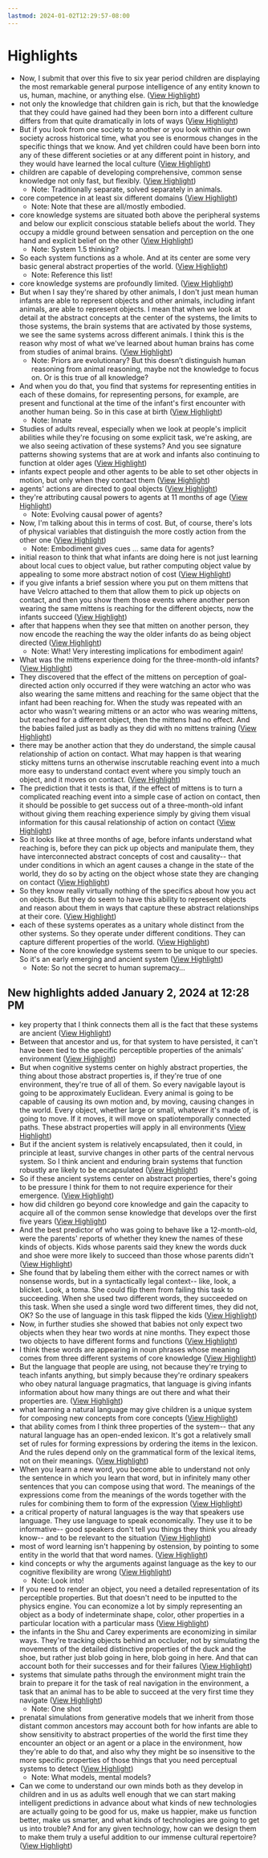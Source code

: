 ```yaml
---
lastmod: 2024-01-02T12:29:57-08:00
---
```

# Highlights
- Now, I submit that over this five to six year period children are displaying the most remarkable general purpose intelligence of any entity known to us, human, machine, or anything else. ([View Highlight](https://read.readwise.io/read/01hk3tzk6pkdkca96akxk628rx))
- not only the knowledge that children gain is rich,
  but that the knowledge that they could have gained had they been born into a different culture differs from that quite dramatically in lots of ways ([View Highlight](https://read.readwise.io/read/01hk3v254hj8rkz2xwf3v37575))
- But if you look from one society to another or you look within our own society across historical time, what you see is enormous changes in the specific things that we know. And yet children could have been born into any of these different societies or at any different point in history, and they would have learned the local culture ([View Highlight](https://read.readwise.io/read/01hk3v2qj5ddf33j3wd3cw8bj1))
- children are capable of developing comprehensive, common sense knowledge not only fast, but flexibly. ([View Highlight](https://read.readwise.io/read/01hk3v3yaafzf6jtkkhddqzy7k))
    - Note: Traditionally separate, solved separately in animals.
- core competence in at least six different domains ([View Highlight](https://read.readwise.io/read/01hk3v9m32rn81jaf97nznnpva))
    - Note: Note that these are all/mostly embodied.
- core knowledge systems are situated both above the peripheral systems and below our explicit conscious statable beliefs about the world. They occupy a middle ground between sensation
  and perception on the one hand and explicit belief on the other ([View Highlight](https://read.readwise.io/read/01hk3vcsf24senq3qtn8yeab65))
    - Note: System 1.5 thinking?
- So each system functions as a whole. And at its center are some very basic general abstract properties of the world. ([View Highlight](https://read.readwise.io/read/01hk3vdnwaa4pdhsnx9n0gkv2s))
    - Note: Reference this list!
- core knowledge systems are profoundly limited. ([View Highlight](https://read.readwise.io/read/01hk3ve2qp49pbfsy86ey74kpq))
- But when I say they're shared by other animals, I don't just mean human infants are able to represent objects and other animals, including infant animals, are able to represent objects. I mean that when we look at detail at the abstract concepts at the center of the systems, the limits to those systems, the brain systems that are activated by those systems,
  we see the same systems across different animals. I think this is the reason why most of what we've learned about human brains has come from studies of animal brains. ([View Highlight](https://read.readwise.io/read/01hk3vj11eczzvn69t65tpksbq))
    - Note: Priors are evolutionary? But this doesn’t distinguish human reasoning from animal reasoning, maybe not the knowledge to focus on. Or is this true of all knowledge?
- And when you do that, you find that systems for representing entities in each of these domains, for representing persons, for example, are present and functional at the time
  of the infant's first encounter with another human being. So in this case at birth ([View Highlight](https://read.readwise.io/read/01hk3vnpnsf4xxed70gq3ggahj))
    - Note: Innate
- Studies of adults reveal, especially when
  we look at people's implicit abilities while they're focusing on some explicit task, we're asking, are we also seeing activation of these systems? And you see signature patterns showing systems that are at work and infants also continuing to function at older ages ([View Highlight](https://read.readwise.io/read/01hk3vp3ndqgd0zaza56c2vvcs))
- infants expect people and other agents to be able to set other objects in motion, but only when they contact them ([View Highlight](https://read.readwise.io/read/01hk3vsxamzgmyhakz9mm4755v))
- agents' actions are directed to goal objects ([View Highlight](https://read.readwise.io/read/01hk3vt4xs7zjr7n3dvkyn0h4g))
- they're attributing causal powers to agents at 11 months of age ([View Highlight](https://read.readwise.io/read/01hk3w0gjfmev7yqeev7zx1r96))
    - Note: Evolving causal power of agents?
- Now, I'm talking about this in terms of cost.
  But, of course, there's lots of physical variables that distinguish the more costly action from the other one ([View Highlight](https://read.readwise.io/read/01hk3w5gcghp729z241dmvrre1))
    - Note: Embodiment gives cues … same data for agents?
- initial reason to think that what infants are doing here is not just learning about local cues
  to object value, but rather computing object value by appealing to some more abstract notion of cost ([View Highlight](https://read.readwise.io/read/01hk3w7b96fdbhrgjbgbpt5rnj))
- if you give infants a brief session where you put on them mittens that have Velcro attached to them that allow them to pick up objects on contact,
  and then you show them those events where another person wearing the same mittens is reaching for the different objects, now the infants succeed ([View Highlight](https://read.readwise.io/read/01hk3wbggpjrss2j26y8vtv7wv))
- after that happens when they see that mitten on another person,
  they now encode the reaching the way the older infants do as being object directed ([View Highlight](https://read.readwise.io/read/01hk3wbsc56aewbk4r2qw8fx23))
    - Note: What! Very interesting implications for embodiment again!
- What was the mittens experience doing for the three-month-old infants? ([View Highlight](https://read.readwise.io/read/01hk3whgjzg11tndgjwbz7g49r))
- They discovered that the effect of the mittens on perception of goal-directed action only occurred if they were watching an actor who was also wearing the same mittens and reaching for the same object that the infant had been reaching for. When the study was repeated with an actor who wasn't wearing mittens or an actor who was wearing mittens, but reached for a different object,
  then the mittens had no effect. And the babies failed just as badly as they did with no mittens training ([View Highlight](https://read.readwise.io/read/01hk3wjpn6fqqa28yaw5z147zj))
- there may be another action that they do understand, the simple causal relationship of action on contact. What may happen is that wearing sticky mittens turns an otherwise inscrutable reaching event into a much more
  easy to understand contact event where you simply touch an object, and it moves on contact. ([View Highlight](https://read.readwise.io/read/01hk3wn8xbh4wa9356wmj41x9s))
- The prediction that it tests is that, if the effect of mittens is to turn a complicated reaching event into a simple case of action on contact, then it should be possible to get success out of a three-month-old infant without giving them reaching
  experience simply by giving them visual information for this causal relationship of action on contact ([View Highlight](https://read.readwise.io/read/01hk3wnn2p7wqxkvwhdewshby1))
- So it looks like at three months of age, before infants understand what reaching is, before they can pick up objects and manipulate them, they have interconnected abstract concepts of cost
  and causality-- that under conditions in which an agent causes a change in the state of the world, they do so by acting on the object whose state they are changing on contact ([View Highlight](https://read.readwise.io/read/01hk3wx818bsad8tqktw7s1pyt))
- So they know really virtually nothing of the specifics about how you act on objects. But they do seem to have this ability to represent objects and reason about them in ways that capture these abstract relationships at their core. ([View Highlight](https://read.readwise.io/read/01hk3wztj5p1qmkebf6s70jtp7))
- each of these systems operates as a unitary whole
  distinct from the other systems. So they operate under different conditions. They can capture different properties of the world. ([View Highlight](https://read.readwise.io/read/01hk3x0sk52mgr7z6a8q4x6rev))
- None of the core knowledge systems seem to be unique to our species. So it's an early emerging and ancient system ([View Highlight](https://read.readwise.io/read/01hk3x7ad7sndgmdfc0x378fhw))
    - Note: So not the secret to human supremacy…
## New highlights added January 2, 2024 at 12:28 PM
- key property that I think connects them all is the fact that these systems are ancient ([View Highlight](https://read.readwise.io/read/01hk5v33gse03n0hygth6ye45q))
- Between that ancestor and us, for that system to have persisted, it can't have been tied to the specific perceptible properties of the animals' environment ([View Highlight](https://read.readwise.io/read/01hk5v3sbws37tn8y84vg4tqyv))
- But when cognitive systems center on highly abstract properties, the thing about those abstract properties is, if they're true of one environment, they're true of all of them. So every navigable layout is going to be approximately Euclidean. Every animal is going to be capable of causing its own motion and, by moving, causing changes in the world. Every object, whether large or small, whatever it's made of, is going to move. If it moves, it will move on spatiotemporally connected paths.
  These abstract properties will apply in all environments ([View Highlight](https://read.readwise.io/read/01hk5v4cbpqqsdywfxmdr8srft))
- But if the ancient system is relatively encapsulated, then it could, in principle at least, survive changes in other parts of the central nervous system. So I think ancient and enduring brain systems that function robustly are likely to be encapsulated ([View Highlight](https://read.readwise.io/read/01hk5v4zrdr2eye08wvfctf31b))
- So if these ancient systems center on abstract properties, there's going to be pressure I think for them to not require experience for their emergence. ([View Highlight](https://read.readwise.io/read/01hk5v5y9qenwg34arj42xapkr))
- how did children go beyond core knowledge and gain the capacity to acquire all of the common sense knowledge that develops over the first five years ([View Highlight](https://read.readwise.io/read/01hk5v7k0pf07c1991p8t3f7zv))
- And the best predictor of who was going to behave like a 12-month-old, were the parents' reports of whether they knew the names of these kinds of objects. Kids whose parents said they knew the words duck and shoe were more likely to succeed than those whose parents didn't ([View Highlight](https://read.readwise.io/read/01hk5v9knpjjhbqcr9zxnhfjgw))
- She found that by labeling them either with the correct names or with nonsense words, but in a syntactically legal context-- like, look, a blicket. Look, a toma. She could flip them from failing this task to succeeding. When she used two different words,
  they succeeded on this task. When she used a single word two different times, they did not, OK? So the use of language in this task flipped the kids ([View Highlight](https://read.readwise.io/read/01hk5vat4pj07g3ed2fre7shv1))
- Now, in further studies she showed that babies not only expect two objects when they hear two words at nine months. They expect those two objects to have different forms and functions ([View Highlight](https://read.readwise.io/read/01hk5vbcvha6npn3qpt37nm0eq))
- I think these words are appearing in noun phrases whose meaning comes from three different systems of core knowledge ([View Highlight](https://read.readwise.io/read/01hk5vbze93n2404w23a98qqan))
- But the language that people are using, not because they're trying to teach infants anything, but simply because they're ordinary speakers who obey natural language pragmatics, that language is giving infants information about how many things are out there and what their properties are. ([View Highlight](https://read.readwise.io/read/01hk5vds0b3g5t5a4mmn1k7qm2))
- what learning a natural language may give children is a unique system for composing new concepts from core concepts ([View Highlight](https://read.readwise.io/read/01hk5vhy4fn1bxjz6hqzbcjbmd))
- that ability comes from I think three properties
  of the system-- that any natural language has an open-ended lexicon. It's got a relatively small set of rules for forming expressions by ordering the items in the lexicon. And the rules depend only on the grammatical form of the lexical items, not on their meanings. ([View Highlight](https://read.readwise.io/read/01hk5vj56wkpkzznn7hdsmcjz0))
- When you learn a new word, you become able to understand not only the sentence in which you learn that word, but in infinitely many other sentences that you can compose using that word. The meanings of the expressions come from the meanings of the words together with the rules for combining them to form of the expression ([View Highlight](https://read.readwise.io/read/01hk5vkdc31h4tsf14dqzrp46a))
- a critical property of natural languages
  is the way that speakers use language. They use language to speak economically. They use it to be informative-- good speakers don't tell you things they think you already know-- and to be relevant to the situation ([View Highlight](https://read.readwise.io/read/01hk5vkx4wc0082khgxc2t04wf))
- most of word learning isn't happening by ostension, by pointing to some entity in the world that that word names. ([View Highlight](https://read.readwise.io/read/01hk5vmev7d1ybkwxqfrgces85))
- kind concepts or why the arguments against language as the key to our cognitive flexibility are wrong ([View Highlight](https://read.readwise.io/read/01hk5vps3102mj9ag5yfhxhmyt))
    - Note: Look into!
- If you need to render an object, you need a detailed representation of its perceptible properties. But that doesn't need to be inputted to the physics engine. You can economize a lot by simply representing an object as a body of indeterminate shape, color, other properties in a particular location with a particular mass ([View Highlight](https://read.readwise.io/read/01hk5vyxrmnknxm3kkptg2dnr5))
- the infants in the Shu and Carey experiments are economizing in similar ways. They're tracking objects behind an occluder, not by simulating the movements of the detailed distinctive properties of the duck and the shoe, but rather just blob going in here, blob going in here. And that can account both for their successes and for their failures ([View Highlight](https://read.readwise.io/read/01hk5vze2b0r3wnta837vn9d9b))
- systems that simulate paths through the environment might train the brain to prepare it
  for the task of real navigation in the environment, a task that an animal has to be able to succeed at the very first time they navigate ([View Highlight](https://read.readwise.io/read/01hk5w1zzexjj4h3580pn62fm2))
    - Note: One shot
- prenatal simulations from generative models that we inherit from those distant common ancestors may account both for how infants are able to show sensitivity
  to abstract properties of the world the first time they encounter an object or an agent or a place in the environment, how they're able to do that, and also why they might be so insensitive to the more specific properties of those things that you need perceptual systems to detect ([View Highlight](https://read.readwise.io/read/01hk5w31srvf96zq0jxhbh7nf7))
    - Note: What models, mental models?
- Can we come to understand our own minds both as they develop in children and in us
  as adults well enough that we can start making intelligent predictions in advance about what kinds of new technologies are actually going to be good for us, make us happier, make us function better, make us smarter, and what kinds of technologies are going to get us into trouble? And for any given technology, how can we design them to make them truly a useful addition to our immense cultural repertoire? ([View Highlight](https://read.readwise.io/read/01hk5w75d661p9djs051xt8gfg))
